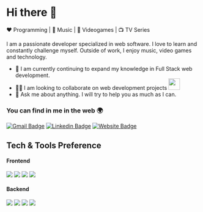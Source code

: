 # Hi there 👋

 ❤️ Programming | 💜 Music | 💙 Videogames | 📺 TV Series

I am a passionate developer specialized in web software. I love to learn and constantly challenge myself. Outside of work, I enjoy music, video games and technology.

- 🌱 I am currently continuing to expand my knowledge in Full Stack web development.
- 🧑‍💻 I am looking to collaborate on web development projects <img src="https://media.giphy.com/media/WUlplcMpOCEmTGBtBW/giphy.gif" width="30">
- 💬 Ask me about anything. I will try to help you as much as I can.

### You can find in me in the web 🌍

[![Gmail Badge](https://img.shields.io/badge/Gmail-d14836?style=flat-square&logo=Gmail&logoColor=white&link=mailto:samcp210@gmail.com)](mailto:samcp210@gmail.com) [![Linkedin Badge](https://img.shields.io/badge/-Samcp210-blue?style=flat&logo=Linkedin&logoColor=white&link=https://www.linkedin.com/in/samcp210/)](https://www.linkedin.com/in/samcp210/) [![Website Badge](https://img.shields.io/badge/-Samcp210-47CCCC?style=flat&logo=Google-Chrome&logoColor=white&link=https://samcp210.me)](https://samcp.me/)



## Tech & Tools Preference
#### **Frontend**

<img src="https://img.shields.io/badge/TypeScript-007ACC?style=for-the-badge&logo=typescript&logoColor=white"> <img src="https://img.shields.io/badge/React-20232A?style=for-the-badge&logo=react&logoColor=61DAFB"> <img src="https://img.shields.io/badge/Tailwind_CSS-38B2AC?style=for-the-badge&logo=tailwind-css&logoColor=white"> <img src="https://img.shields.io/badge/Material--UI-0081CB?style=for-the-badge&logo=material-ui&logoColor=white">
<br>
#### **Backend**
<img src="https://img.shields.io/badge/Node.js-43853D?style=for-the-badge&logo=node.js&logoColor=white"> <img src="https://img.shields.io/badge/MySQL-316192?style=for-the-badge&logo=mysql&logoColor=white"> <img src="https://img.shields.io/badge/MongoDB-4EA94B?style=for-the-badge&logo=mongodb&logoColor=white"> <img src="https://img.shields.io/badge/Docker-007ACC?style=for-the-badge&logo=docker&logoColor=white">
<br>
